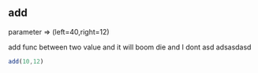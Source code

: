 
  ## add
  parameter => (left=40,right=12)
  
  add func between two value and it will boom die
  and I dont asd
  adsasdasd
  ```js
  add(10,12)
  ```
  